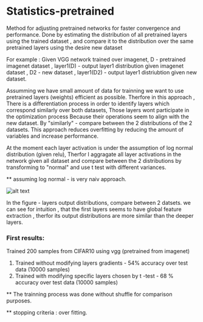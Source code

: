 # Statistics-pretrained
Method for adjusting pretrained networks for faster convergence and performance.
Done by estimating  the distribution of all pretrained layers using the trained dataset , and compare it to the distribution over the same pretrained layers using the desire new dataset

For example : Given VGG network trained over imagenet,  D - pretrained imagenet dataset , layer1(D)  - output layer1 distribution given imagenet dataset , D2 - new dataset , layer1(D2) - output layer1 distriubtion given new dataset.

Assumming we have small amount of data for trainning we want to use pretrained layers (weights) efficient as possible. Therfore in this approach , There is a differentiation process in order to identify layers which correspond similarly over both datasets, Those layers wont participate in the optimization process Because their operations seem to align with the new dataset. 
By "similarly" - compare between the 2 distributions of the 2 datasets.
This approach reduces overfitting by reducing the amount of variables and increase performance.

At the moment each layer activation is under the assumption of log normal distribution (given relu), Therfor I aggragate all layer activations in the network given all dataset
and compare between the 2 distributions by transforming to "normal" and use t test with different variances.

** assuming log normal - is very naiv approach.

![alt text](https://github.com/YuvalBecker/Statistics-pretrained/blob/main/output_layer_histograms.JPG)


In the figure - layers output distributions, compare between 2 datsets. we can see for intuition , that the first layers seems to have global feature extraction , therfor its output
distributions are more similar than the deeper layers. 

### First results:
Trained 200 samples from CIFAR10 using vgg (pretrained from imagenet) 
1. Trained without modifying layers gradients - 54% accuracy over test data (10000 samples) 
2. Trained with modifying specific layers chosen by t -test - 68 % accuracy over test data (10000 samples)

** The trainning process was done without shuffle for comparison purposes. 

** stopping criteria : over fitting.
